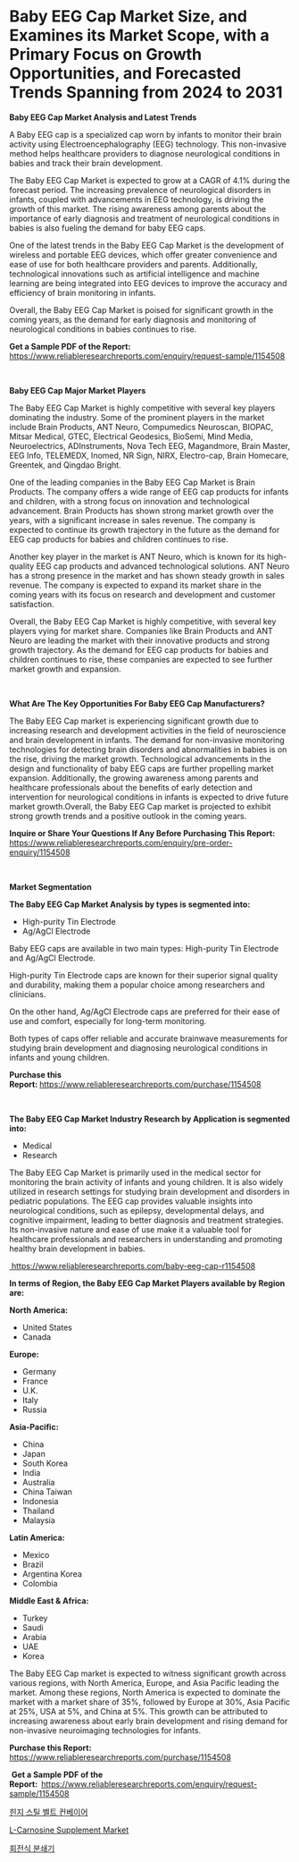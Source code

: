 <p><h1>Baby EEG Cap Market Size, and Examines its Market Scope, with a Primary Focus on Growth Opportunities, and Forecasted Trends Spanning from 2024 to 2031</h1></p><p><strong>Baby EEG Cap Market Analysis and Latest Trends</strong></p>
<p><p>A Baby EEG cap is a specialized cap worn by infants to monitor their brain activity using Electroencephalography (EEG) technology. This non-invasive method helps healthcare providers to diagnose neurological conditions in babies and track their brain development.</p><p>The Baby EEG Cap Market is expected to grow at a CAGR of 4.1% during the forecast period. The increasing prevalence of neurological disorders in infants, coupled with advancements in EEG technology, is driving the growth of this market. The rising awareness among parents about the importance of early diagnosis and treatment of neurological conditions in babies is also fueling the demand for baby EEG caps.</p><p>One of the latest trends in the Baby EEG Cap Market is the development of wireless and portable EEG devices, which offer greater convenience and ease of use for both healthcare providers and parents. Additionally, technological innovations such as artificial intelligence and machine learning are being integrated into EEG devices to improve the accuracy and efficiency of brain monitoring in infants.</p><p>Overall, the Baby EEG Cap Market is poised for significant growth in the coming years, as the demand for early diagnosis and monitoring of neurological conditions in babies continues to rise.</p></p>
<p><strong>Get a Sample PDF of the Report:&nbsp;</strong> <a href="https://www.reliableresearchreports.com/enquiry/request-sample/1154508">https://www.reliableresearchreports.com/enquiry/request-sample/1154508</a></p>
<p>&nbsp;</p>
<p><strong>Baby EEG Cap Major Market Players</strong></p>
<p><p>The Baby EEG Cap Market is highly competitive with several key players dominating the industry. Some of the prominent players in the market include Brain Products, ANT Neuro, Compumedics Neuroscan, BIOPAC, Mitsar Medical, GTEC, Electrical Geodesics, BioSemi, Mind Media, Neuroelectrics, ADInstruments, Nova Tech EEG, Magandmore, Brain Master, EEG Info, TELEMEDX, Inomed, NR Sign, NIRX, Electro-cap, Brain Homecare, Greentek, and Qingdao Bright.</p><p>One of the leading companies in the Baby EEG Cap Market is Brain Products. The company offers a wide range of EEG cap products for infants and children, with a strong focus on innovation and technological advancement. Brain Products has shown strong market growth over the years, with a significant increase in sales revenue. The company is expected to continue its growth trajectory in the future as the demand for EEG cap products for babies and children continues to rise.</p><p>Another key player in the market is ANT Neuro, which is known for its high-quality EEG cap products and advanced technological solutions. ANT Neuro has a strong presence in the market and has shown steady growth in sales revenue. The company is expected to expand its market share in the coming years with its focus on research and development and customer satisfaction.</p><p>Overall, the Baby EEG Cap Market is highly competitive, with several key players vying for market share. Companies like Brain Products and ANT Neuro are leading the market with their innovative products and strong growth trajectory. As the demand for EEG cap products for babies and children continues to rise, these companies are expected to see further market growth and expansion.</p></p>
<p>&nbsp;</p>
<p><strong>What Are The Key Opportunities For Baby EEG Cap Manufacturers?</strong></p>
<p><p>The Baby EEG Cap market is experiencing significant growth due to increasing research and development activities in the field of neuroscience and brain development in infants. The demand for non-invasive monitoring technologies for detecting brain disorders and abnormalities in babies is on the rise, driving the market growth. Technological advancements in the design and functionality of baby EEG caps are further propelling market expansion. Additionally, the growing awareness among parents and healthcare professionals about the benefits of early detection and intervention for neurological conditions in infants is expected to drive future market growth.Overall, the Baby EEG Cap market is projected to exhibit strong growth trends and a positive outlook in the coming years.</p></p>
<p><strong>Inquire or Share Your Questions If Any Before Purchasing This Report:</strong> <a href="https://www.reliableresearchreports.com/enquiry/pre-order-enquiry/1154508">https://www.reliableresearchreports.com/enquiry/pre-order-enquiry/1154508</a></p>
<p>&nbsp;</p>
<p><strong>Market Segmentation</strong></p>
<p><strong>The Baby EEG Cap Market Analysis by types is segmented into:</strong></p>
<p><ul><li>High-purity Tin Electrode</li><li>Ag/AgCl Electrode</li></ul></p>
<p><p>Baby EEG caps are available in two main types: High-purity Tin Electrode and Ag/AgCl Electrode. </p><p>High-purity Tin Electrode caps are known for their superior signal quality and durability, making them a popular choice among researchers and clinicians. </p><p>On the other hand, Ag/AgCl Electrode caps are preferred for their ease of use and comfort, especially for long-term monitoring. </p><p>Both types of caps offer reliable and accurate brainwave measurements for studying brain development and diagnosing neurological conditions in infants and young children.</p></p>
<p><strong>Purchase this Report:&nbsp;</strong><a href="https://www.reliableresearchreports.com/purchase/1154508">https://www.reliableresearchreports.com/purchase/1154508</a></p>
<p>&nbsp;</p>
<p><strong>The Baby EEG Cap Market Industry Research by Application is segmented into:</strong></p>
<p><ul><li>Medical</li><li>Research</li></ul></p>
<p><p>The Baby EEG Cap Market is primarily used in the medical sector for monitoring the brain activity of infants and young children. It is also widely utilized in research settings for studying brain development and disorders in pediatric populations. The EEG cap provides valuable insights into neurological conditions, such as epilepsy, developmental delays, and cognitive impairment, leading to better diagnosis and treatment strategies. Its non-invasive nature and ease of use make it a valuable tool for healthcare professionals and researchers in understanding and promoting healthy brain development in babies.</p></p>
<p><a href="https://www.reliableresearchreports.com/baby-eeg-cap-r1154508">&nbsp;https://www.reliableresearchreports.com/baby-eeg-cap-r1154508</a></p>
<p><strong>In terms of Region, the Baby EEG Cap Market Players available by Region are:</strong></p>
<p>
    <p> <strong> North America: </strong>
        <ul>
            <li>United States</li>
            <li>Canada</li>
        </ul>
        </p> 
    <p> <strong> Europe: </strong>
        <ul>
            <li>Germany</li>
            <li>France</li>
            <li>U.K.</li>
            <li>Italy</li>
            <li>Russia</li>
        </ul>
        </p> 
    <p> <strong> Asia-Pacific: </strong>
        <ul>
            <li>China</li>
            <li>Japan</li>
            <li>South Korea</li>
            <li>India</li>
            <li>Australia</li>
            <li>China Taiwan</li>
            <li>Indonesia</li>
            <li>Thailand</li>
            <li>Malaysia</li>
        </ul>
        </p> 
    <p> <strong> Latin America: </strong>
        <ul>
            <li>Mexico</li>
            <li>Brazil</li>
            <li>Argentina Korea</li>
            <li>Colombia</li>
        </ul>
        </p> 
    <p> <strong> Middle East & Africa: </strong>
        <ul>
            <li>Turkey</li>
            <li>Saudi</li>
            <li>Arabia</li>
            <li>UAE</li>
            <li>Korea</li>
        </ul>
    </p>
    </p>
<p><p>The Baby EEG Cap market is expected to witness significant growth across various regions, with North America, Europe, and Asia Pacific leading the market. Among these regions, North America is expected to dominate the market with a market share of 35%, followed by Europe at 30%, Asia Pacific at 25%, USA at 5%, and China at 5%. This growth can be attributed to increasing awareness about early brain development and rising demand for non-invasive neuroimaging technologies for infants.</p></p>
<p><strong>Purchase this Report: </strong><a href="https://www.reliableresearchreports.com/purchase/1154508">https://www.reliableresearchreports.com/purchase/1154508</a></p>
<p>&nbsp;<strong>Get a Sample PDF of the Report:&nbsp;&nbsp;</strong><a href="https://www.reliableresearchreports.com/enquiry/request-sample/1154508">https://www.reliableresearchreports.com/enquiry/request-sample/1154508</a></p>
<p><strong></strong></p>
<p><p><a href="https://medium.com/@audieyost2004/%ED%9E%8C%EC%A7%80%ED%98%95-%EC%8A%A4%ED%8B%B8-%EB%B2%A8%ED%8A%B8-%EC%BB%A8%EB%B2%A0%EC%9D%B4%EC%96%B4-%EC%8B%9C%EC%9E%A5-%EC%8B%9C%EC%9E%A5-cagr-%EC%8B%9C%EC%9E%A5-%ED%8A%B8%EB%A0%8C%EB%93%9C-%EB%B0%8F-%EC%84%B1%EC%9E%A5-%EC%A0%84%EB%9E%B5%EC%97%90-%EB%8C%80%ED%95%9C-%ED%86%B5%EC%B0%B0%EB%A0%A5-d04aa65e224e">힌지 스틸 벨트 컨베이어</a></p><p><a href="https://angry-finch-aaf.notion.site/Analyzing-L-Carnosine-Supplement-Market-Global-Industry-Perspective-and-Forecast-2024-to-2031-d61e52828f014d39b4439becc4db27f9">L-Carnosine Supplement Market</a></p><p><a href="https://medium.com/@marymorgan1939/%EB%A1%9C%ED%84%B0%EB%A6%AC-%EB%A7%A4%EC%8A%A4%ED%84%B0%EB%A0%88%EC%9D%B4%ED%84%B0-%EC%8B%9C%EC%9E%A5-%EC%A1%B0%EC%82%AC-%EB%B3%B4%EA%B3%A0%EC%84%9C-%EA%B7%B8-%EC%97%AD%EC%82%AC-%EB%B0%8F-2024%EB%85%84%EB%B6%80%ED%84%B0-2031%EB%85%84%EA%B9%8C%EC%A7%80%EC%9D%98-%EC%98%88%EC%B8%A1-c9b2997c4993">회전식 분쇄기</a></p></p>